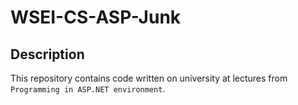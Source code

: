 # WSEI-CS-ASP-Junk

## Description

This repository contains code written on university at lectures from `Programming in ASP.NET environment`.
